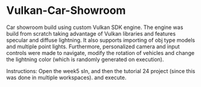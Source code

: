 # Vulkan-Car-Showroom
Car showroom build using custom Vulkan SDK engine. The engine was build from scratch taking advantage of Vulkan libraries and features specular and diffuse lightning.
It also supports importing of obj type models and multiple point lights.
Furthermore, personalized camera and input controls were made to navigate, modify the rotation of vehicles and change the lightning color (which is randomly generated on execution).

Instructions:
Open the week5 sln, and then the tutorial 24 project (since this was done in multiple workspaces). and execute.
